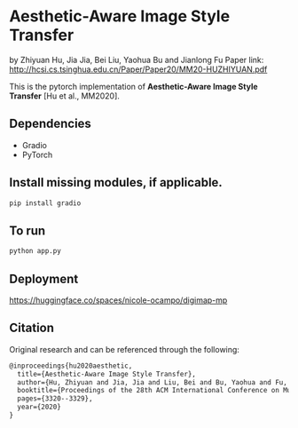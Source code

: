 # Aesthetic-Aware Image Style Transfer

by Zhiyuan Hu, Jia Jia, Bei Liu, Yaohua Bu and Jianlong Fu
Paper link: http://hcsi.cs.tsinghua.edu.cn/Paper/Paper20/MM20-HUZHIYUAN.pdf

This is the pytorch implementation of **Aesthetic-Aware Image Style Transfer** [Hu et al., MM2020].

## Dependencies
- Gradio
- PyTorch

## Install missing modules, if applicable.
```latex
pip install gradio
```

## To run
```latex
python app.py
```

## Deployment
https://huggingface.co/spaces/nicole-ocampo/digimap-mp

## Citation
Original research and can be referenced through the following:
```latex
@inproceedings{hu2020aesthetic,
  title={Aesthetic-Aware Image Style Transfer},
  author={Hu, Zhiyuan and Jia, Jia and Liu, Bei and Bu, Yaohua and Fu, Jianlong},
  booktitle={Proceedings of the 28th ACM International Conference on Multimedia},
  pages={3320--3329},
  year={2020}
}
```
